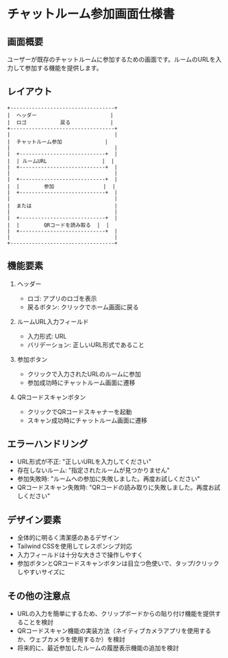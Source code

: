 # チャットルーム参加画面仕様書

## 画面概要
ユーザーが既存のチャットルームに参加するための画面です。ルームのURLを入力して参加する機能を提供します。

## レイアウト
```
+----------------------------------+
|  ヘッダー                        |
|  ロゴ           戻る             |
+----------------------------------+
|                                  |
|  チャットルーム参加              |
|                                  |
|  +----------------------------+  |
|  | ルームURL                  |  |
|  +----------------------------+  |
|                                  |
|  +----------------------------+  |
|  |        参加                |  |
|  +----------------------------+  |
|                                  |
|  または                           |
|                                  |
|  +----------------------------+  |
|  |        QRコードを読み取る  |  |
|  +----------------------------+  |
|                                  |
+----------------------------------+
```

## 機能要素
1. ヘッダー
   - ロゴ: アプリのロゴを表示
   - 戻るボタン: クリックでホーム画面に戻る

2. ルームURL入力フィールド
   - 入力形式: URL
   - バリデーション: 正しいURL形式であること

3. 参加ボタン
   - クリックで入力されたURLのルームに参加
   - 参加成功時にチャットルーム画面に遷移

4. QRコードスキャンボタン
   - クリックでQRコードスキャナーを起動
   - スキャン成功時にチャットルーム画面に遷移

## エラーハンドリング
- URL形式が不正: "正しいURLを入力してください"
- 存在しないルーム: "指定されたルームが見つかりません"
- 参加失敗時: "ルームへの参加に失敗しました。再度お試しください"
- QRコードスキャン失敗時: "QRコードの読み取りに失敗しました。再度お試しください"

## デザイン要素
- 全体的に明るく清潔感のあるデザイン
- Tailwind CSSを使用してレスポンシブ対応
- 入力フィールドは十分な大きさで操作しやすく
- 参加ボタンとQRコードスキャンボタンは目立つ色使いで、タップ/クリックしやすいサイズに

## その他の注意点
- URLの入力を簡単にするため、クリップボードからの貼り付け機能を提供することを検討
- QRコードスキャン機能の実装方法（ネイティブカメラアプリを使用するか、ウェブカメラを使用するか）を検討
- 将来的に、最近参加したルームの履歴表示機能の追加を検討